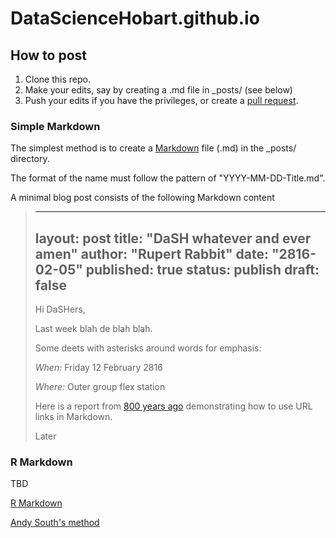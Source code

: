# DataScienceHobart.github.io

## How to post

1. Clone this repo. 
2. Make your edits, say by creating a .md file in _posts/ (see below)
3. Push your edits if you have the privileges, or create a [pull request](https://help.github.com/articles/creating-a-pull-request/). 

### Simple Markdown 

The simplest method is to create a [Markdown](https://daringfireball.net/projects/markdown/) file (.md) in the _posts/ directory. 

The format of the name must follow the pattern of "YYYY-MM-DD-Title.md". 

A minimal blog post consists of the following Markdown content


> ---
> layout: post
> title: "DaSH whatever and ever amen"
> author: "Rupert Rabbit"
> date: "2816-02-05"
> published: true
> status: publish
> draft: false
> ---
>  
> Hi DaSHers, 
> 
> Last week blah de blah blah. 
> 
> Some deets with asterisks around words for emphasis: 
> 
> *When:*
> Friday 12 February 2816
> 
> *Where:*
> Outer group flex station
> 
> 
> Here is a report from [800 years ago](https://datasciencehobart.wordpress.com/2016/01/27/dash-meeting-on-27-january-latex/) demonstrating how to use URL links in Markdown.  
> 
> Later

### R Markdown 

TBD

[R Markdown](rmarkdown.rstudio.com/)

[Andy South's method](http://andysouth.github.io/blog-setup/)


